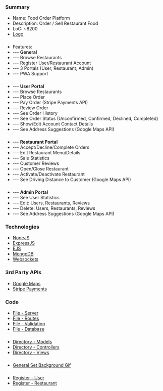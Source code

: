 ### Summary
- Name: Food Order Platform
- Description: Order / Sell Restaurant Food
- LoC: ~8200
- [Logo](https://github.com/Sinc0/NodeFoodOrderingPlatform/blob/master/public/pwa/pwa-icon-512x512.png)
###
- Features:
- \--- **General**
- \--- Browse Restaurants
- \--- Register User/Restaurant Account
- \--- 3 Portals (User, Restaurant, Admin)
- \--- PWA Support
###
- \--- **User Portal** 
- \--- Browse Restaurants
- \--- Place Order
- \--- Pay Order (Stripe Payments API)
- \--- Review Order
- \--- See Order History
- \--- See Order Status (Unconfirmed, Confirmed, Declined, Completed)
- \--- Show/Edit Account Contact Details
- \--- See Address Suggestions (Google Maps API)
###
- \--- **Restaurant Portal**
- \--- Accept/Decline/Complete Orders
- \--- Edit Restaurant Menu/Details
- \--- Sale Statistics
- \--- Customer Reviews
- \--- Open/Close Restaurant
- \--- Activate/Deactivate Restaurant
- \--- See Driving Distance to Customer (Google Maps API)
###
- \--- **Admin Portal** 
- \--- See User Statistics
- \--- Edit: Users, Restaurants, Reviews
- \--- Delete: Users, Restaurants, Reviews
- \--- See Address Suggestions (Google Maps API)

### Technologies
- [NodeJS](https://www.nodejs.org)
- [ExpressJS](https://expressjs.com)
- [EJS](https://ejs.co)
- [MongoDB](https://www.mongodb.com)
- [Websockets](https://websocket.org)

### 3rd Party APIs
- [Google Maps](https://developers.google.com/maps)
- [Stripe Payments](https://stripe.com/payments)

### Code
- [File - Server](https://github.com/Sinc0/NodeFoodOrderingPlatform/blob/master/server.js)
- [File - Routes](https://github.com/Sinc0/NodeFoodOrderingPlatform/blob/master/routes.js)
- [File - Validation](https://github.com/Sinc0/NodeFoodOrderingPlatform/blob/master/validation.js)
- [File - Database](https://github.com/Sinc0/NodeFoodOrderingPlatform/blob/master/controllers/database.js)
###
- [Directory - Models](https://github.com/Sinc0/NodeFoodOrderingPlatform/tree/master/models)
- [Directory - Controllers](https://github.com/Sinc0/NodeFoodOrderingPlatform/tree/master/controllers)
- [Directory - Views](https://github.com/Sinc0/NodeFoodOrderingPlatform/tree/master/views)
###
- [General Set Background Gif](https://github.com/Sinc0/NodeFoodOrderingPlatform/blob/master/views/user-index.ejs#L19-L31)
###
- [Register - User](https://github.com/Sinc0/NodeFoodOrderingPlatform/blob/master/controllers/user.js#L486-L524)
- [Register - Restaurant](https://github.com/Sinc0/NodeFoodOrderingPlatform/blob/master/controllers/user.js#L527-L574)